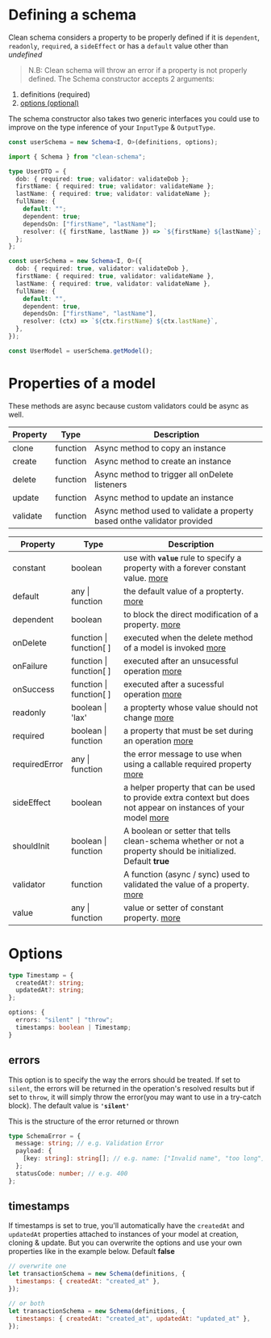# Defining a schema

Clean schema considers a property to be properly defined if it is `dependent`, `readonly`, `required`, a `sideEffect` or has a `default` value other than _undefined_

> N.B: Clean schema will throw an error if a property is not properly defined.
> The Schema constructor accepts 2 arguments:

1. definitions (required)
1. [options (optional)](#options)

The schema constructor also takes two generic interfaces you could use to improve on the type inference of your `InputType` & `OutputType`.

```ts
const userSchema = new Schema<I, O>(definitions, options);
```

```ts
import { Schema } from "clean-schema";

type UserDTO = {
  dob: { required: true; validator: validateDob };
  firstName: { required: true; validator: validateName };
  lastName: { required: true; validator: validateName };
  fullName: {
    default: "";
    dependent: true;
    dependsOn: ["firstName", "lastName"];
    resolver: ({ firstName, lastName }) => `${firstName} ${lastName}`;
  };
};

const userSchema = new Schema<I, O>({
  dob: { required: true, validator: validateDob },
  firstName: { required: true, validator: validateName },
  lastName: { required: true, validator: validateName },
  fullName: {
    default: "",
    dependent: true,
    dependsOn: ["firstName", "lastName"],
    resolver: (ctx) => `${ctx.firstName} ${ctx.lastName}`,
  },
});

const UserModel = userSchema.getModel();
```

# Properties of a model

These methods are async because custom validators could be async as well.

| Property | Type     | Description                                                             |
| -------- | -------- | ----------------------------------------------------------------------- |
| clone    | function | Async method to copy an instance                                        |
| create   | function | Async method to create an instance                                      |
| delete   | function | Async method to trigger all onDelete listeners                          |
| update   | function | Async method to update an instance                                      |
| validate | function | Async method used to validate a property based onthe validator provided |

| Property      | Type                    | Description                                                                                                                                                 |
| ------------- | ----------------------- | ----------------------------------------------------------------------------------------------------------------------------------------------------------- |
| constant      | boolean                 | use with **`value`** rule to specify a property with a forever constant value. [more](./constants.md#constant-properties)                                   |
| default       | any \| function         | the default value of a propterty. [more](./defaults.md#default-values)                                                                                      |
| dependent     | boolean                 | to block the direct modification of a property. [more](./dependents.md#dependent-properties)                                                                |
| onDelete      | function \| function[ ] | executed when the delete method of a model is invoked [more](./life-cycles.md#ondelete)                                                                     |
| onFailure     | function \| function[ ] | executed after an unsucessful operation [more](./life-cycles.md#onfailure)                                                                                  |
| onSuccess     | function \| function[ ] | executed after a sucessful operation [more](./life-cycles.md#onsuccess)                                                                                     |
| readonly      | boolean \| 'lax'        | a propterty whose value should not change [more](./readonly.md#readonly-properties)                                                                         |
| required      | boolean \| function     | a property that must be set during an operation [more](./required.md#required-properties)                                                                   |
| requiredError | any \| function         | the error message to use when using a callable required property [more](./required.md#required-by)                                                          |
| sideEffect    | boolean                 | a helper property that can be used to provide extra context but does not appear on instances of your model [more](./side-effects.md#side-effect-properties) |
| shouldInit    | boolean \| function     | A boolean or setter that tells clean-schema whether or not a property should be initialized. Default **true**                                               |
| validator     | function                | A function (async / sync) used to validated the value of a property. [more](../../../v1.4.6/validate/index.md#validators)                                   |
| value         | any \| function         | value or setter of constant property. [more](./constants.md#constant-properties-v150`)                                                                      |

# Options

```ts
type Timestamp = {
  createdAt?: string;
  updatedAt?: string;
};

options: {
  errors: "silent" | "throw";
  timestamps: boolean | Timestamp;
}
```

## errors

This option is to specify the way the errors should be treated. If set to `silent`, the errors will be returned in the operation's resolved results but if set to `throw`, it will simply throw the error(you may want to use in a try-catch block). The default value is **`'silent'`**

This is the structure of the error returned or thrown

```ts
type SchemaError = {
  message: string; // e.g. Validation Error
  payload: {
    [key: string]: string[]; // e.g. name: ["Invalid name", "too long"]
  };
  statusCode: number; // e.g. 400
};
```

## timestamps

If timestamps is set to true, you'll automatically have the `createdAt` and `updatedAt` properties attached to instances of your model at creation, cloning & update. But you can overwrite the options and use your own properties like in the example below. Default **false**

```js
// overwrite one
let transactionSchema = new Schema(definitions, {
  timestamps: { createdAt: "created_at" },
});

// or both
let transactionSchema = new Schema(definitions, {
  timestamps: { createdAt: "created_at", updatedAt: "updated_at" },
});
```
